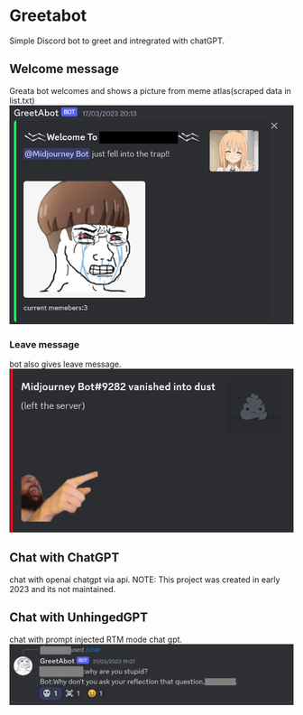 # Greetabot
Simple Discord bot to greet and intregrated with chatGPT.

## Welcome message
Greata bot welcomes and shows a picture from meme atlas(scraped data in list.txt) 
![Welcome Image](images/welcome.png)
### Leave message
bot also gives leave message.
![Leave Image](images/left.png)

## Chat with ChatGPT
chat with openai chatgpt via api.
NOTE: This project was created in early 2023 and its not maintained.

## Chat with UnhingedGPT
chat with prompt injected RTM mode chat gpt.
![GPT Image](images/UnhingedGPT.png)
